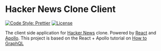 # Hacker News Clone Client

[![Code Style: Prettier](https://img.shields.io/badge/code_style-prettier-ff69b4.svg)](https://github.com/risan/hackernews-clone-client)
[![License](https://img.shields.io/github/license/risan/hackernews-clone-client.svg)](https://github.com/risan/hackernews-clone-client/blob/master/LICENSE.md)

The client side application for [Hacker News](https://news.ycombinator.com/) clone. Powered by [React](https://reactjs.org/) and [Apollo](https://www.apollographql.com/client). This project is based on the React + Apollo tutorial on [How to GraphQL](https://www.howtographql.com/)
